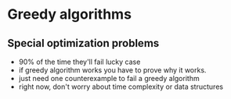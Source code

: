 # Greedy algorithms

## Special optimization problems

- 90% of the time they'll fail lucky case
- if greedy algorithm works you have to prove why it works.
- just need one counterexample to fail a greedy algorithm
- right now, don't worry about time complexity or data structures
